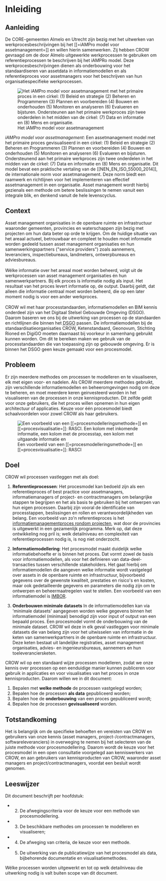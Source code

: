 # Inleiding


## Aanleiding

De CORE-gemeenten Almelo en Utrecht zijn bezig met het uitwerken van werkprocesbeschrijvingen bij het [[=iAMPro model voor assetmanagement=]] en willen hierin samenwerken. Zij hebben CROW gevraagd om de door Almelo uitgewerkte werkprocessen te gebruiken om referentieprocessen te beschrijven bij het iAMPRo model. Deze werkprocesbeschrijvingen dienen als onderbouwing voor het standaardiseren van assetdata in informatiemodellen en als referentieproces voor assetmanagers voor het beschrijven van hun organisatiespecifieke werkprocessen. 

<figure>
<img src="./h/media/Beheerfase.jpg" alt="Het iAMPro model voor assetmanagement met het primaire proces in een cirkel: (1) Beleid en strategie (2) Beheren en Programmeren (3) Plannen en voorbereiden (4) Bouwen en onderhouden (5) Monitoren en analyseren (6) Evalueren en bijsturen. Ondersteunen aan het primaire werkproces zijn twee onderdelen in het midden van de cirkel: (7) Data en informatie en (8) Mens en organisatie.">
<figcaption>Het iAMPro model voor assetmanagement</caption>
</figure>

<p><dfn data-lt="iAMPro model voor assetmanagement">iAMPro model voor assetmanagement</dfn>: Een assetmanagement model met het primaire proces gevisualiseerd in een cirkel: (1) Beleid en strategie (2) Beheren en Programmeren (3) Plannen en voorbereiden (4) Bouwen en onderhouden (5) Monitoren en analyseren (6) Evalueren en bijsturen. Ondersteunend aan het primaire werkproces zijn twee onderdelen in het midden van de cirkel: (7) Data en informatie en (8) Mens en organisatie. Dit model bevat een praktische vertaling van de [[NEN_EN_ISO_55000_2014]], de internationale norm voor assetmanagement. Deze norm biedt een raamwerk en richtlijnen voor het implementeren van effectief assetmanagement in een organisatie. Asset management wordt hierbij gezienals een methode om betere beslissingen te nemen vanuit een integrale blik, en denkend vanuit de hele levenscyclus. </p>

## Context

Asset management organisaties in de openbare ruimte en infrastructuur waaronder gemeenten, provincies en waterschappen zijn bezig met projecten om hun data beter op orde te krijgen. Om de huidige situatie van het areaal actueel, betrouwbaar en compleet te houden moet informatie worden gedeeld tussen asset management organisaties en hun samenwerkingspartners ("service providers") zoals aannemers, leveranciers, inspectiebureaus, landmeters, ontwerpbureaus en adviesbureaus.
<br><br>
Wélke informatie over het areaal moet worden beheerd, volgt uit de werkprocessen van asset management organisaties én hun samenwerkpartners. Bij elk proces is informatie nodig als input. Het resultaat van het proces levert informatie op, de output. Daarbij geldt, dat alleen die informatie centraal moet worden beheerd, die op een later moment nodig is voor een ander werkproces. 
<br><br>
CROW wil met haar processtandaarden, informatiemodellen en BIM kennis onderdeel zijn van het Digitaal Stelsel Gebouwde Omgeving (DSGO). Daarom baseren we ons bij de uitwerking van processen op de standaarden en richtlijnen die binnen het <abbr title="Digitaal Stelsel Gebouwde Omgeving">DSGO</abbr> passen. De informatiemodellen bij de standaardisatieorganisaties CROW, Ketenstandaard, Geonovum, Stichting Rioned en DigiGO moeten daarnaast bij voorkeur in samenhang gebruikt kunnen worden. Om dit te bereiken maken we gebruik van de processtandaarden die van toepassing zijn op gebouwde omgeving. Er is binnen het DSGO geen keuze gemaakt voor een procesmodel. 


## Probleem
Er zijn meerdere methodes om processen te modelleren en te visualiseren, elk met eigen voor- en nadelen. Als CROW meerdere methodes gebruikt, zijn verschillende informatiemodellen en beheeromgevingen nodig om deze te beheren, en moet meerdere keren geinvesteerd worden in het visualiseren van de processen in onze kennisproducten. Dit zelfde geldt voor onze gebruikers, die het proces willen opnemen in hun eigen architectuur of applicaties. Keuze voor één procesmodel biedt schaalvoordelen voor zowel CROW als haar gebruikers.

<figure>
<img src="./h/media/RASCIvoorbeeld.png" alt="Een voorbeeld van een [[=procesmodelleringsmethode=]] en [[=procesvisualisatie=]]: RASCI. Een kolom met inkomende informatie, een kolom met de processtap, een kolom met uitgaande informatie en ">
<figcaption>Een voorbeeld van een [[=procesmodelleringsmethode=]] en [[=procesvisualisatie=]]: RASCI</caption>
</figure>


##	Doel
CROW wil processen vastleggen met als doel:

1. **Referentieprocessen**: Het procesmodel kan bedoeld zijn als een referentieproces of best practice voor assetmanagers, informatiemanagers of project- en contractmanagers om belangrijke stappen te begrijpen en het als basis te gebruiken bij het ontwerpen van hun eigen processen. Daarbij zijn vooral de identificatie van processtappen, beslissingen en rollen en verantwoordelijkheden van belang. Een voorbeeld van zo'n referentieproces is het [informatiemanagementproces rondom projecten](https://iampro-portaal.nl/Data-en-AM/Bouwwerk-informatiemanagement/BIM-Producten#Procesanalyse), wat door de provincies is uitgewerkt in een gezamenlijk programma. Merk op, dat deze ontwikkeling nog pril is; welk detailniveau en complexiteit van referentieprocessen nodig is, is nog niet onderzocht.

2. **Informatiemodellering**: Het procesmodel maakt duidelijk welke informatiebehoefte er is binnen het proces. Dat vormt zowel de basis voor informatiemodellen, als voor het definieren van data-deel-transacties tussen verschillende stakeholders. Het gaat hierbij om informatiemodellen die aangeven welke informatie wordt vastgelegd over assets in de openbare ruimte en infrastructuur, bijvoorbeeld gegevens over de gewenste kwaliteit, prestaties en risico's en kosten, maar ook gedetailleerde gegevens en parameters die nodig zijn om te ontwerpen en beheermaatregelen vast te stellen. Een voorbeeld van een informatiemodel is [IMBOR](https://www.crow.nl/thema-s/management-openbare-ruimte/imbor/actuele-versie-imbor). 

3. **Onderbouwen minimale datasets** In de informatiemodellen kan via 'minimale datasets' aangegeven worden welke gegevens binnen het informatiemodel (minimaal) benodigd zijn voor input of output van een bepaald proces. Een procesmodel vormt de onderbouwing van de minimale dataset. CROW wil deze in elk geval vastleggen voor minimale datasets die van belang zijn voor het uitwisselen van informatie in de keten van samenwerkpartners in de openbare ruimte en infrastructuur. Deze keten bestaat uit landelijke registraties, asset management organisaties, advies- en ingenieursbureaus, aannemers en hun toeleveranciersketen.

CROW wil op een standaard wijze processen modelleren, zodat we onze kennis over processen op een eenduidige manier kunnen publiceren voor gebruik in applicaties en voor visualisaties van het proces in onze kennisproducten.
Daarom willen we in dit document: <ol>
<li>Bepalen met <b>welke methode</b> de processen vastgelegd worden;
<li>Bepalen hoe de processen <b>als data</b> gepubliceerd worden;
<li>Bepalen hoe de <b>onderbouwing</b> van een proces gepubliceerd wordt;
<li>Bepalen hoe de processen <b>gevisualiseerd</b> worden.</ol>

## Totstandkoming
Het is belangrijk om de specifieke behoeften en vereisten van CROW en gebruikers van onze kennis (asset managers, project-/contractmanagers, softwareleveranciers) in overweging te nemen bij het selecteren van de juiste methode voor procesmodellering. Daarom wordt de keuze voor het procesmodel in een open consultatie voorgelegd aan kenniswerkers van CROW, en aan gebruikers van kennisproducten van CROW, waaronder asset managers en project/contractmanagers, voordat een besluit wordt genomen.


## Leeswijzer
Dit document beschrijft per hoofdstuk: 
* 2. De afwegingscriteria voor de keuze voor een methode van procesmodellering.
* 3. De beschikbare methodes om processen te modelleren en visualiseren;
* 4. De afweging van criteria, de keuze voor een methode.
* 5. De uitwerking van de publicatiewijze van het procesmodel als data, bijbehorende documentatie en visualisatiemethodes. 

Wélke processen worden uitgewerkt en tot op welk detailniveau die uitwerking nodig is valt buiten scope van dit document.
